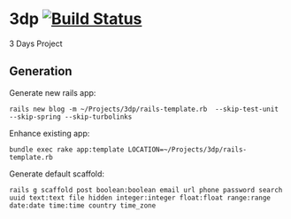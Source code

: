 # 3dp [![Build Status](https://travis-ci.org/icostan/3dp.svg)](https://travis-ci.org/icostan/3dp)
3 Days Project

## Generation
Generate new rails app:
```shell
rails new blog -m ~/Projects/3dp/rails-template.rb  --skip-test-unit  --skip-spring --skip-turbolinks
```

Enhance existing app:
```shell
bundle exec rake app:template LOCATION=~/Projects/3dp/rails-template.rb
```

Generate default scaffold:
```shell
rails g scaffold post boolean:boolean email url phone password search uuid text:text file hidden integer:integer float:float range:range date:date time:time country time_zone
```
